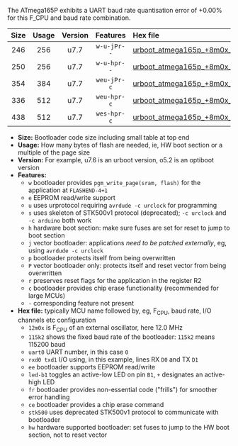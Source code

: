 The ATmega165P exhibits a UART baud rate quantisation error of +0.00% for this F_CPU and baud rate combination.

|Size|Usage|Version|Features|Hex file|
|:-:|:-:|:-:|:-:|:--|
|246|256|u7.7|`w-u-jPr--`|[urboot_atmega165p_+8m0x_+500k0_uart0_rxe0_txe1_led+b5.hex](https://raw.githubusercontent.com/stefanrueger/urboot.hex/main/cores/megacore/atmega165p/external_oscillator/fcpu_+8m0x/br_+500k0/urboot_atmega165p_+8m0x_+500k0_uart0_rxe0_txe1_led+b5.hex)|
|250|256|u7.7|`w-u-hpr--`|[urboot_atmega165p_+8m0x_+500k0_uart0_rxe0_txe1_led+b5_fr_hw.hex](https://raw.githubusercontent.com/stefanrueger/urboot.hex/main/cores/megacore/atmega165p/external_oscillator/fcpu_+8m0x/br_+500k0/urboot_atmega165p_+8m0x_+500k0_uart0_rxe0_txe1_led+b5_fr_hw.hex)|
|354|384|u7.7|`weu-jPr-c`|[urboot_atmega165p_+8m0x_+500k0_uart0_rxe0_txe1_ee_led+b5_fr_ce.hex](https://raw.githubusercontent.com/stefanrueger/urboot.hex/main/cores/megacore/atmega165p/external_oscillator/fcpu_+8m0x/br_+500k0/urboot_atmega165p_+8m0x_+500k0_uart0_rxe0_txe1_ee_led+b5_fr_ce.hex)|
|336|512|u7.7|`weu-hpr-c`|[urboot_atmega165p_+8m0x_+500k0_uart0_rxe0_txe1_ee_led+b5_fr_ce_hw.hex](https://raw.githubusercontent.com/stefanrueger/urboot.hex/main/cores/megacore/atmega165p/external_oscillator/fcpu_+8m0x/br_+500k0/urboot_atmega165p_+8m0x_+500k0_uart0_rxe0_txe1_ee_led+b5_fr_ce_hw.hex)|
|438|512|u7.7|`wes-hpr-c`|[urboot_atmega165p_+8m0x_+500k0_uart0_rxe0_txe1_ee_led+b5_fr_ce_stk500_hw.hex](https://raw.githubusercontent.com/stefanrueger/urboot.hex/main/cores/megacore/atmega165p/external_oscillator/fcpu_+8m0x/br_+500k0/urboot_atmega165p_+8m0x_+500k0_uart0_rxe0_txe1_ee_led+b5_fr_ce_stk500_hw.hex)|

- **Size:** Bootloader code size including small table at top end
- **Usage:** How many bytes of flash are needed, ie, HW boot section or a multiple of the page size
- **Version:** For example, u7.6 is an urboot version, o5.2 is an optiboot version
- **Features:**
  + `w` bootloader provides `pgm_write_page(sram, flash)` for the application at `FLASHEND-4+1`
  + `e` EEPROM read/write support
  + `u` uses urprotocol requiring `avrdude -c urclock` for programming
  + `s` uses skeleton of STK500v1 protocol (deprecated); `-c urclock` and `-c arduino` both work
  + `h` hardware boot section: make sure fuses are set for reset to jump to boot section
  + `j` vector bootloader: applications *need to be patched externally*, eg, using `avrdude -c urclock`
  + `p` bootloader protects itself from being overwritten
  + `P` vector bootloader only: protects itself and reset vector from being overwritten
  + `r` preserves reset flags for the application in the register R2
  + `c` bootloader provides chip erase functionality (recommended for large MCUs)
  + `-` corresponding feature not present
- **Hex file:** typically MCU name followed by, eg, F<sub>CPU</sub>, baud rate, I/O channels etc configuration
  + `12m0x` is F<sub>CPU</sub> of an external oscillator, here 12.0 MHz
  + `115k2` shows the fixed baud rate of the bootloader: `115k2` means 115200 baud
  + `uart0` UART number, in this case `0`
  + `rxd0 txd1` I/O using, in this example, lines RX `D0` and TX `D1`
  + `ee` bootloader supports EEPROM read/write
  + `led-b1` toggles an active-low LED on pin `B1`, `+` designates an active-high LED
  + `fr` bootloader provides non-essential code ("frills") for smoother error handling
  + `ce` bootloader provides a chip erase command
  + `stk500` uses deprecated STK500v1 protocol to communicate with bootloader
  + `hw` hardware supported bootloader: set fuses to jump to the HW boot section, not to reset vector
